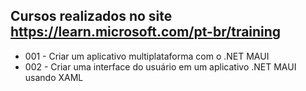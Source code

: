 ﻿## Cursos realizados no site https://learn.microsoft.com/pt-br/training 

- 001 - Criar um aplicativo multiplataforma com o .NET MAUI
- 002 - Criar uma interface do usuário em um aplicativo .NET MAUI usando XAML
